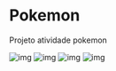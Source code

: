 # Pokemon
Projeto atividade pokemon

![img](https://github.com/alquemistdev/Pokemon/blob/main/img/print_01.jpg)
![img](https://github.com/alquemistdev/Pokemon/blob/main/img/print_04.jpg)
![img](https://github.com/alquemistdev/Pokemon/blob/main/img/print_02.jpg)
![img](https://github.com/alquemistdev/Pokemon/blob/main/img/print_03.jpg)
